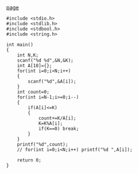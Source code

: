 [page](https://www.acmicpc.net/problem/11047)

    #include <stdio.h>
    #include <stdlib.h>
    #include <stdbool.h>
    #include <string.h>

    int main()
    {
        int N,K;
        scanf("%d %d",&N,&K);
        int A[10]={};
        for(int i=0;i<N;i++)
        {
            scanf("%d",&A[i]);
        }
        int count=0;
        for(int i=N-1;i>=0;i--)
        {
            if(A[i]<=K)
            {
                count+=K/A[i];
                K=K%A[i];
                if(K==0) break;
            }
        }
        printf("%d",count);
        // for(int i=0;i<N;i++) printf("%d ",A[i]);

        return 0;
    }
